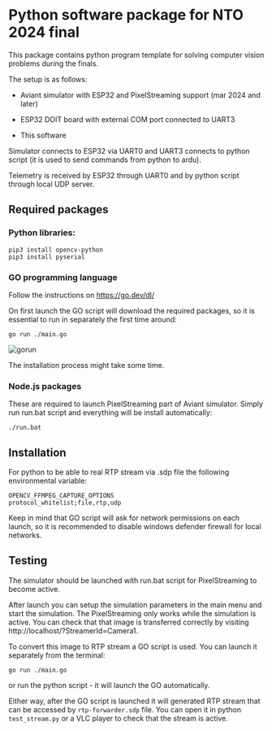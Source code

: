 # Python software package for NTO 2024 final

This package contains python program template for solving computer vision problems during the finals.

The setup is as follows:

- Aviant simulator with ESP32 and PixelStreaming support (mar 2024 and later)

- ESP32 DOIT board with external COM port connected to UART3

- This software

Simulator connects to ESP32 via UART0 and UART3 connects to python script (it is used to send commands from python to ardu).

Telemetry is received by ESP32 through UART0 and by python script through local UDP server.

## Required packages

### Python libraries:

```
pip3 install opencv-python
pip3 install pyserial
```

### GO programming language

Follow the instructions on https://go.dev/dl/

On first launch the GO script will download the required packages, so it is essential to run in separately the first time around:

```
go run ./main.go
```

![gorun](C:\Users\Shen\Desktop\gorun.PNG)

The installation process might take some time.

  ### Node.js packages

These are required to launch PixelStreaming part of Aviant simulator. Simply run run.bat script and everything will be install automatically:

```
./run.bat
```

## Installation

For python to be able to real RTP stream via .sdp file the following environmental variable:

```
OPENCV_FFMPEG_CAPTURE_OPTIONS
protocol_whitelist;file,rtp,udp
```

Keep in mind that GO script will ask for network permissions on each launch, so it is recommended to disable windows defender firewall for local networks.

## Testing

The simulator should be launched with run.bat script for PixelStreaming to become active.

After launch you can setup the simulation parameters in the main menu and start the simulation. The PixelStreaming only works while the simulation is active. You can check that that image is transferred correctly by visiting http://localhost/?StreamerId=Camera1.

To convert this image to RTP stream a GO script is used. You can launch it separately from the terminal:

```
go run ./main.go
```

or run the python script - it will launch the GO automatically.

Either way, after the GO script is launched it will generated RTP stream that can be accessed by `rtp-forwarder.sdp` file. You can open it in python `test_stream.py` or a VLC player to check that the stream is active.

